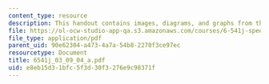 ```yaml
---
content_type: resource
description: This handout contains images, diagrams, and graphs from the course textbook.
file: https://ol-ocw-studio-app-qa.s3.amazonaws.com/courses/6-541j-speech-communication-spring-2004/e8eb15d31bfc5f3d30f3276e9c98371f_6541j_03_09_04_a.pdf
file_type: application/pdf
parent_uid: 90e62304-a473-4a7a-54b8-2270f3ce97ec
resourcetype: Document
title: 6541j_03_09_04_a.pdf
uid: e8eb15d3-1bfc-5f3d-30f3-276e9c98371f
---
```

